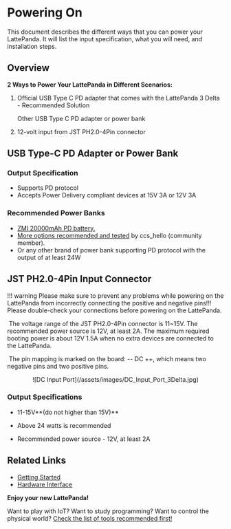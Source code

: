 # Powering On

This document describes the different ways that you can power your LattePanda. It will list the input specification, what you will need, and installation steps.


## Overview

**2 Ways to Power Your LattePanda in Different Scenarios:**

1. Official USB Type C PD adapter that comes with the LattePanda 3 Delta - Recommended Solution

   Other USB Type C PD adapter or power bank
3. 12-volt input from JST PH2.0-4Pin connector

## USB Type-C PD Adapter or Power Bank

### Output Specification

* Supports PD protocol
* Accepts Power Delivery compliant devices at 15V 3A or 12V 3A

### Recommended Power Banks

* <a href="https://www.amazon.com/ZMI-Pixelbook-Nintendo-External-Powerbank/dp/B072BD98CM/ref=sr_1_1?dchild=1&keywords=ZMI&qid=1600766468&sr=8-1">ZMI 20000mAh PD battery.</a>
* <a href="https://www.lattepanda.com/topic-f23t17787.html" target="_blank">More options recommended and tested</a> by ccs_hello (community member).
* Or any other brand of power bank supporting PD protocol with the output of at least 24W

## JST PH2.0-4Pin Input Connector

!!! warning
    Please make sure to prevent any problems while powering on the LattePanda from incorrectly connecting the positive and negative pins!!! Please double-check your connections before powering on the LattePanda.

​    The voltage range of the JST PH2.0-4Pin connector is 11~15V. The recommended power source is 12V, at least 2A. The maximum required booting power is about 12V 1.5A when no extra devices are connected to the LattePanda. 

​    The pin mapping is marked on the board: -- DC ++, which means two negative pins and two positive pins.

<center>![DC Input Port](/assets/images/DC_Input_Port_3Delta.jpg)</center>

### Output Specifications

* 11-15V**(do not higher than 15V)**

* Above 24 watts is recommended 

* Recommended power source - 12V, at least 2A

  


## Related Links
* [Getting Started](/content/3rd_delta_edition/get_started.md)
* [Hardware Interface](/content/3rd_delta_edition/io_playability.md)

**Enjoy your new LattePanda!**

Want to play with IoT? Want to study programming? Want to control the physical world? [Check the list of tools recommended first!][4]

[4]: /content/3rd_delta_edition/ide.md
